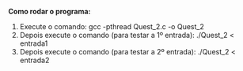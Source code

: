 **Como rodar o programa:**
  1. Execute o comando: gcc -pthread Quest_2.c -o Quest_2
  2. Depois execute o comando (para testar a 1º entrada): ./Quest_2 < entrada1
  3. Depois execute o comando (para testar a 2º entrada): ./Quest_2 < entrada2
